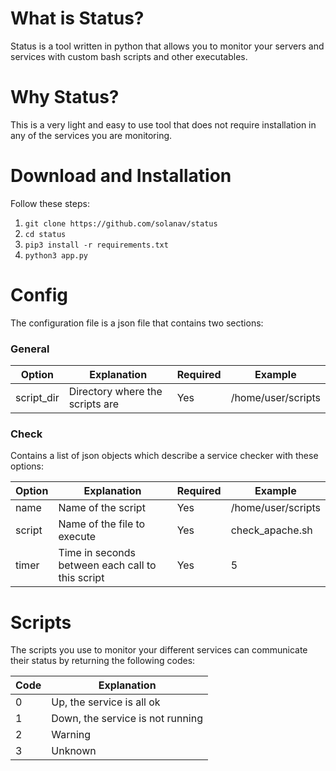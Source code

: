 # What is Status?
Status is a tool written in python that allows you to monitor your servers and services with custom bash scripts and other executables.

# Why Status?
This is a very light and easy to use tool that does not require installation in any of the services you are monitoring.

# Download and Installation
Follow these steps:
1. `git clone https://github.com/solanav/status`
2. `cd status`
3. `pip3 install -r requirements.txt`
4. `python3 app.py`

# Config
The configuration file is a json file that contains two sections:

### General
|Option|Explanation|Required|Example|
|---|---|--|---|
|script_dir|Directory where the scripts are|Yes|/home/user/scripts|

### Check
Contains a list of json objects which describe a service checker with these options:

|Option|Explanation|Required|Example|
|---|---|---|---|
|name|Name of the script|Yes|/home/user/scripts|
|script|Name of the file to execute|Yes|check_apache.sh|
|timer|Time in seconds between each call to this script|Yes|5|

# Scripts
The scripts you use to monitor your different services can communicate their status by returning the following codes:

|Code|Explanation|
|---|---|
|0|Up, the service is all ok|
|1|Down, the service is not running|
|2|Warning|
|3|Unknown|
